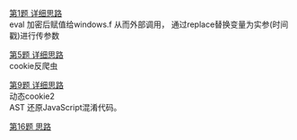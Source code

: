 [第1题 详细思路](./note/match01.md)    
eval 加密后赋值给windows.f 从而外部调用， 通过replace替换变量为实参(时间戳)进行传参数

[第5题 详细思路](./note/match05.md)   
cookie反爬虫

[第9题 详细思路](./note/match09.md)   
动态cookie2  
AST 还原JavaScript混淆代码。  

[第16题 思路](./match16/readme.md)